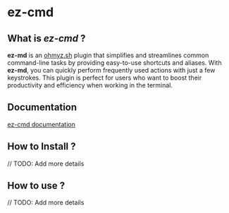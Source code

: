 # ez-cmd

## What is ***ez-cmd*** ?
**ez-md** is an [ohmyz.sh](https://ohmyz.sh/) plugin that simplifies and streamlines common command-line tasks by providing easy-to-use shortcuts and aliases. With **ez-md**, you can quickly perform frequently used actions with just a few keystrokes. This plugin is perfect for users who want to boost their productivity and efficiency when working in the terminal.


## Documentation

[ez-cmd documentation](https://github.com/akgarhwal/ez-cmd/blob/main/docs/ez-cmd.md)

## How to Install ?
// TODO: Add more details


## How to use ?
// TODO: Add more details
